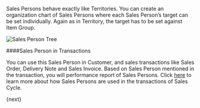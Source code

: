 Sales Persons behave exactly like Territories. You can create an organization
chart of Sales Persons where each Sales Person’s target can be set
individually. Again as in Territory, the target has to be set against Item
Group.

<img class="screenshot" alt="Sales Person Tree" src="/assets/manual_erpnext_com/img/crm/sales-person-tree.png">

####Sales Person in Transactions

You can use this Sales Person in Customer, and sales transactions like Sales Order, Delivery Note and Sales Invoice. 
Based on Sales Person mentioned in the transaction, you will performance report of Sales Persons. 
Click [here](https://erpnext.com/kb/selling/managing-sales-persons-in-sales-transactions) to learn more 
about how Sales Persons are used in the transactions of Sales Cycle.

{next}
